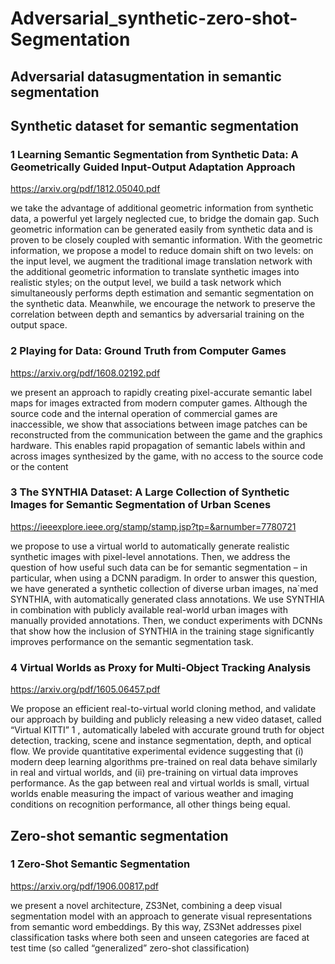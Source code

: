 # Adversarial_synthetic-zero-shot-Segmentation

## Adversarial datasugmentation in semantic segmentation

## Synthetic dataset for semantic segmentation
### 1 Learning Semantic Segmentation from Synthetic Data: A Geometrically Guided Input-Output Adaptation Approach
https://arxiv.org/pdf/1812.05040.pdf

we take the advantage of additional geometric information from synthetic data, a powerful yet largely neglected cue, to bridge the domain gap. Such geometric information can be generated easily from synthetic data and is proven to be closely coupled with semantic information. With the geometric information, we propose a model to reduce domain shift on two levels: on the input level, we augment the traditional image translation network with the additional geometric information to translate synthetic images into realistic styles; on the output level, we build a task network which simultaneously performs depth estimation and semantic segmentation on the synthetic data. Meanwhile, we encourage the network to preserve the correlation between depth and semantics by adversarial training on the output space.
### 2 Playing for Data: Ground Truth from Computer Games
https://arxiv.org/pdf/1608.02192.pdf

we present an approach to rapidly creating pixel-accurate semantic label maps for images extracted from modern computer games. Although the source code and the internal operation of commercial games are inaccessible, we show that associations between image patches can be reconstructed from the communication between the game and the graphics hardware. This enables rapid propagation of semantic labels within and across images synthesized by the game, with no access to the source code or the content
### 3 The SYNTHIA Dataset: A Large Collection of Synthetic Images for Semantic Segmentation of Urban Scenes
https://ieeexplore.ieee.org/stamp/stamp.jsp?tp=&arnumber=7780721

we propose to use a virtual world to automatically generate realistic synthetic images with pixel-level annotations. Then, we address the question of how useful such data can be for semantic segmentation – in particular, when using a DCNN paradigm. In order to answer this question, we have generated a synthetic collection of diverse urban images, na`med SYNTHIA, with automatically generated class annotations. We use SYNTHIA in combination with publicly available real-world urban images with manually provided annotations. Then, we conduct experiments with DCNNs that show how the inclusion of SYNTHIA in the training stage significantly improves performance on the semantic segmentation task.
### 4 Virtual Worlds as Proxy for Multi-Object Tracking Analysis
https://arxiv.org/pdf/1605.06457.pdf

We propose an efficient real-to-virtual world cloning method, and validate our approach by building and publicly releasing a new video dataset, called “Virtual KITTI” 1 , automatically labeled with accurate ground truth for object detection, tracking, scene and instance segmentation, depth, and optical flow. We provide quantitative experimental evidence suggesting that (i) modern deep learning algorithms pre-trained on real data behave similarly in real and virtual worlds, and (ii) pre-training on virtual data improves performance. As the gap between real and virtual worlds is small, virtual worlds enable measuring the impact of various weather and imaging conditions on recognition performance, all other things being equal.

## Zero-shot semantic segmentation
### 1 Zero-Shot Semantic Segmentation
https://arxiv.org/pdf/1906.00817.pdf

we present a novel architecture, ZS3Net, combining a deep visual segmentation model with an approach to generate visual representations from semantic word embeddings. By this way, ZS3Net addresses pixel classification tasks where both seen and unseen categories are faced at test time (so called “generalized” zero-shot classification)

